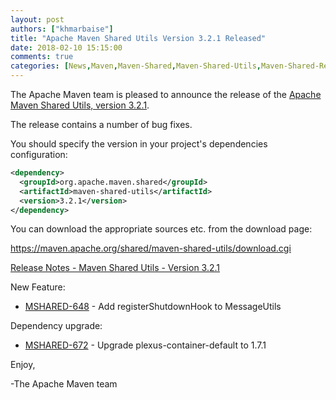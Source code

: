 ```yaml
---
layout: post
authors: ["khmarbaise"]
title: "Apache Maven Shared Utils Version 3.2.1 Released"
date: 2018-02-10 15:15:00
comments: true
categories: [News,Maven,Maven-Shared,Maven-Shared-Utils,Maven-Shared-Release,Maven-Shared-Utils-Release]
---
```

The Apache Maven team is pleased to announce the release of the [Apache
Maven Shared Utils, version 3.2.1](https://maven.apache.org/shared/maven-shared-utils/).

The release contains a number of bug fixes.

You should specify the version in your project's dependencies configuration:

```xml
<dependency>
  <groupId>org.apache.maven.shared</groupId>
  <artifactId>maven-shared-utils</artifactId>
  <version>3.2.1</version>
</dependency>
```

You can download the appropriate sources etc. from the download page:

https://maven.apache.org/shared/maven-shared-utils/download.cgi


<!-- more -->

[Release Notes - Maven Shared Utils - Version 3.2.1](https://issues.apache.org/jira/secure/ReleaseNote.jspa?projectId=12317922&version=12340978)

New Feature:

 * [MSHARED-648](https://issues.apache.org/jira/browse/MSHARED-648) - Add registerShutdownHook to MessageUtils

Dependency upgrade:

 * [MSHARED-672](https://issues.apache.org/jira/browse/MSHARED-672) - Upgrade plexus-container-default to 1.7.1


Enjoy,

-The Apache Maven team
